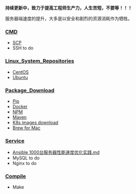 **持续更新中，致力于提高工程师生产力，人生苦短，不要等！！！**

服务器端速度的提升，大多是以安全和剧烈的资源消耗作为牺牲。



### [CMD](https://github.com/lijinghuatongxue/awesome-accelerate/blob/master/CMD/README.md)

- [SCP](https://github.com/lijinghuatongxue/awesome-accelerate/blob/master/CMD/README.md)
- SSH to do

### [Linux_System_Repositories](https://github.com/lijinghuatongxue/awesome-accelerate/tree/master/Linux_System_Repositories)

- [CentOS](https://github.com/lijinghuatongxue/awesome-accelerate/blob/master/Linux_System_Repositories/CentOS.md)
- [Ubuntu](https://github.com/lijinghuatongxue/awesome-accelerate/blob/master/Linux_System_Repositories/Ubuntu.md)

### [Package_Download](https://github.com/lijinghuatongxue/awesome-accelerate/tree/master/Package_Download)

- [Pip](https://github.com/lijinghuatongxue/awesome-accelerate/blob/master/Package_Download/Pip.md)
- [Docker](https://github.com/lijinghuatongxue/awesome-accelerate/blob/master/Package_Download/Docker.md)
- [NPM](https://github.com/lijinghuatongxue/awesome-accelerate/blob/master/Package_Download/NPM.md)
- [Maven](https://github.com/lijinghuatongxue/awesome-accelerate/blob/master/Package_Download/Maven.md)
- [K8s images download](https://github.com/lijinghuatongxue/awesome-accelerate/blob/master/Package_Download/gcr.io.md)
- [Brew for Mac](https://github.com/lijinghuatongxue/awesome-accelerate/blob/master/Package_Download/Brew.md)

### [Service](https://github.com/lijinghuatongxue/awesome-accelerate/tree/master/Service)

- [Ansible 1000台服务器性能速度优化实践.md](https://github.com/lijinghuatongxue/awesome-accelerate/blob/master/Service/ansible_1000台服务器性能速度优化实践.md)
- MySQL to do
- Nginx to do

### [Compile](https://github.com/lijinghuatongxue/awesome-accelerate/tree/master/Compile)

- Make

